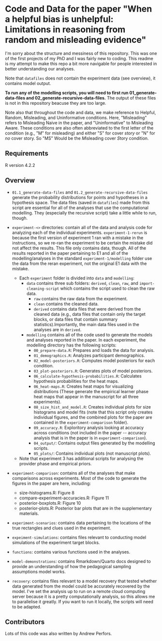 # Code and Data for the paper "When a helpful bias is unhelpful: Limitations in reasoning from random and misleading evidence"

I'm sorry about the structure and messiness of this repository. This was one of the first projects of my PhD and I was fairly new to coding. This readme is my attempt to make this repo a bit more navigable for people interested in better understanding our analyses. 

Note that `datafiles` does not contain the experiment data (see overview), it contains model output. 

**To run any of the modelling scripts, you will need to first run 01_generate-data-files and 02_generate-recursive-data-files.** The output of these files is not in this repository beacuse they are too large. 

Note also that throughout the code and data, we make reference to Helpful, Random, Misleading, and Uninformative conditions. Here, "Misleading" refers to Misleading Naive in the paper, and "Uninformative" to Misleading Aware. These conditions are also often abbreviated to the first letter of the condition (e.g., "M" for misleading) and either "S" for  cover *story* or "N" for *no* cover story. So "MS" Would be the *M*isleading cover *S*tory condition. 

## Requirements

R version 4.2.2

## Overview
- `01.1_generate-data-files` and `01.2_generate-recursive-data-files` generate the probability distributions for points and hypotheses in a hypothesis space. The data files (saved in `datafiles`) made from this script are essential for all of the analyses that use the computational modelling. They (especially the recursive script) take a little while to run, though. 
- `experiment-<>` directories: contain all of the data and analysis code for analyzing each of the individual experiments. `experiment-1-rerun` is because the first version of experiment 1 ran with a mistake in the instructions, so we re-ran the experiment to be certain the mistake did not affect the results. This file only contains data, though. All of the results reported in the paper pertaining to E1 and all of the modelling/analyses in the standard `experiment-1/modelling` folder use the data from the reran experiment, not the original E1 data with the mistake.
  - Each `experiment` folder is divided into `data` and `modelling`: 
      - `data` contains three sub folders: `derived`, `clean`, `raw`, and `import-cleaning-script` which contains the script used to clean the raw data.
          - `raw` contains the raw data from the experiment.
          - `clean` contains the cleaned data.
          - `derived` contains data files that were derived from the cleaned data (e.g., data files that contain only the target blocks, or data files that contain summary statistics).Importantly, the main data files used in the analyses are in `derived`.
      - `modelling` contains all of the code used to generate the models and analyses reported in the paper. In each experiment, the modelling directory has the following scripts:
        - `00_prepare-data.R`: Prepares and loads the data for analysis.
        - `01_demographics.R`: Analyzes participant demographics.
        - `02_model-posteriors.R`: Computes model posteriors for each condition.
        - `03_plot-posteriors.R`: Generates plots of model posteriors.
        - `06_calculate-hypothesis-probabilities.R`: Calculates hypothesis probabilities for the heat maps. 
        - `06_heat-maps.R`: Creates heat maps for visualizing distributions (These generate the empirical learner phase heat maps that appear in the manuscript for all three experiments).
        - `08_size_hist_and_model.R`: Creates individual plots for size histograms and model fits (note that this script only creates individual figures, and the combined plots for the paper are contained in the `experiment-comparison` folder).
        - `09_accuracy.R`: Exploritory analysis looking at accuracy across conditions (not included in the paper -- accuracy analysis that is in the paper is in `experiment-comparison`).
        - `04_output/`: Contains output files generated by the modelling scripts.
        - `05_plots/`: Contains individual plots (not manuscript plots).
  - Note that experiment 3 has additional scripts for analysing the provider phase and empirical priors. 

- `experiment-comparison`: contains all of the analyses that make comparisons across experiments. Most of the code to generate the figures in the paper are here, including: 
  - size-histograms.R: Figure 8
  - compare-experiment-accuracies.R: Figure 11
  - posterior-boxplots.R: Figure 10
  - posterior-plots.R: Posterior bar plots that are in the supplementary materials.
- `experiment-scenarios`: contains data pertaining to the locations of the true rectangles and clues used in the experiment. 
- `expeiment-simulations`: contains files relevant to conducting model simulations of the experiment target blocks.
- `functions`: contains various functions used in the analyses. 
- `model-demonstrations`: contains Rmarkdown/Quarto docs designed to provide an understanding of how the pedagogical sampling assumptions model works.
- `recovery`: contains files relevant to a model recovery that tested whether data generated from the model could be accurately recovered by the model.  I've set the analysis up to run on a remote cloud computing server because it is a pretty computationally analysis, so this allows me to parallelise it greatly. If you want to run it locally, the scripts will need to be adapted.

## Contributors

Lots of this code was also written by Andrew Perfors.
